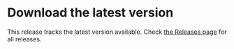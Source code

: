 # Download the latest version

This release tracks the latest version available.
Check [the Releases page](https://github.com/DataDog/dd-trace-java/releases/) for all releases.
